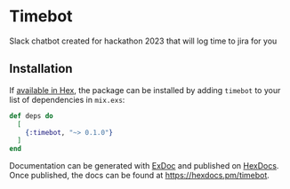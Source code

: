 # Timebot
Slack chatbot created for hackathon 2023 that will log time to jira for you

## Installation

If [available in Hex](https://hex.pm/docs/publish), the package can be installed
by adding `timebot` to your list of dependencies in `mix.exs`:

```elixir
def deps do
  [
    {:timebot, "~> 0.1.0"}
  ]
end
```

Documentation can be generated with [ExDoc](https://github.com/elixir-lang/ex_doc)
and published on [HexDocs](https://hexdocs.pm). Once published, the docs can
be found at <https://hexdocs.pm/timebot>.

